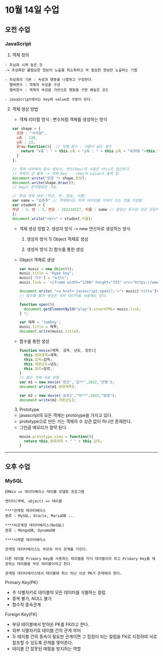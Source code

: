 # 10월 14일 수업

## 오전 수업

### JavaScript
  1. 객체 정의

    - 추상화 시켜 놓은 것 
    -> 추상화란 불필요한 정보의 노출을 최소화하고 꼭 필요한 정보만 노출하는 기법

    - 차상화의 기본 : 속성과 행동을 나열하고 구성한다.
      멤버변수 : 객체의 속성을 구성
      멤버함수 : 객체의 속성을 기반으로 행동을 구현 해놓은 코드
    
    - JavaScript에서는 key와 value로 구분이 된다.

  2. 객체 생성 방법
    
      - 객체 리터럴 방식 : 변수처럼 객체를 생성하는 방식
      ```javascript
      var shape = {
        모양 : "사각형",
        x축 : 120,
        y축 : 23,
        draw:function(){  // 익명 함수 : 이름이 없는 함수
          return "x축 : " + this.x축 + "y축 : " + this.y축 + "위치에 "+this.모양+" 그리기";
        }
      };
      
      // 객체 내부에서 함수 생성시, 변수(key)의 사용은 this로 접근한다.
      // 객체의 값 출력 -> 객체.key -- >key의 value가 출력 됨
      document.write("모양 "+ shape.모양);
      document.write(shape.draw());
      // key는 문자열로만 가능

      // 학생 객체 생성 (학년, 반, 번호, 이름)
      var name = "김춘추" // 객체에서는 외부 데이터를 가져다 쓰는 것을 지양함
      var student = {
      학년 : 3, 반 : 3, 번호 : 202210327, 이름 : name // 중앙선 표시된 것은 권장하지 않는 방식이라는 의미
      };
      document.write("<br>" + student.이름);
      ```
      
      - 객체 생성 방법 2. 생성자 방식 -> new 연산자로 생성하는 방식

        1. 생성자 방식 1) Object 객체로 생성

        2. 생성자 방식 2) 함수를 통한 생성

        
      - Object 객체로 생성
        ```JavaScript
        var music = new Object();
        music.title = "Hype boy";
        music['가수'] = "뉴진스";
        music.link = '<iframe width="1280" height="753" src="https://www.youtube.com/embed/NcJo-T5Wo3U?list=RDMMNcJo-T5Wo3U" title="[릴레이댄스] NewJeans(뉴진스) - Hype Boy (4K)" frameborder="0" allow="accelerometer; autoplay; clipboard-write; encrypted-media; gyroscope; picture-in-picture" allowfullscreen></iframe>';
        
        document.write( "<a href='javascript:open();'>"+ music['title']+" - "+music.가수 +"</a>");
        // 함수를 통한 생성은 외부 데이터를 사용해도 된다.
        
        function open(){
          document.getElementById("play").innerHTML= music.link;
        } */
        
        var 제목 = 'tomboy';
        music.title = 제목;
        document.write(music.title);
        ```
      - 함수를 통한 생성
        ```javaScript
        function movie(제목, 감독, 년도, 장르){
          this.영화제목=제목;
          this.감독=감독;
          this.개봉년도=년도;
          this.장르=장르;
        }
        // 함수 객체 사용 방법
        var m1 = new movie('한산','김**',2022,'전쟁');
        document.write(m1.영화제목);

        var m2 = new movie('공조2',"이**",2022,"탐정");
        document.write(m2.개봉년도);
        ```

      3. Prototype
       - javascript의 모든 객체는 prototype을 가지고 있다.
       - prototype으로 만든 거는 객체의 수 상관 없이 하나만 존재한다.
       - 그만큼 메모리가 절약 된다.
          ```JavaScript
          movie.prototype.view = function(){
            return this.영화제목 + " " + this.감독;
          }
          ```
    
--------

## 오후 수업

### MySQL
    ERWin => 데이터베이스 테이블 모델링 프로그램

    엔티티(객체, object) => 테이블

    ****관계형 테이터베이스
    종류 : MySQL, Oracle, MariaDB ...

    ****비관계형 데이터베이스(NoSQL)
    종류 : MongoDB, DynamoDB

    ****시계열 데이터베이스

    관계형 데이터베이스는 부모와 자식 관계를 가진다.

    다른 테이블 Primary Key를 사용하는 테이블을 자식 테이블이라 하고 Primary Key를 제공하는 테이블을 부모 테이블이라고 한다.

    관계형 데이타베이스에서 테이블에 최소 하난 이상 PK가 존재해야 한다.
    
Primary Key(PK)
- 주 식별자키로 테이블의 모든 데이터를 식별하는 컬럼
- 중복 불가, NULL 불가
- 함수적 종속관계

Foreign Key(FK)
- 부모 테이블에서 받아온 PK를 FK라고 한다.
- 외부 식별자키로 테이블 간의 관계 의미
- 두 테이블 간의 종속이 필요한 관계이면 그 접점이 되는 컬럼을 FK로 지정하여 서로 참조할 수 있도록 관계를 맺어준다.
- 테이블 간 잘못된 매핑을 방지하는 역할

    
      
